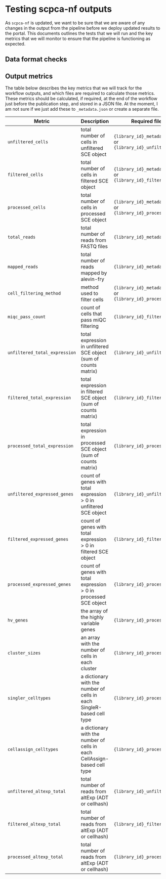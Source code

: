 # Testing scpca-nf outputs

As `scpca-nf` is updated, we want to be sure that we are aware of any changes in the output from the pipeline before we deploy updated results to the portal.
This documents outlines the tests that we will run and the key metrics that we will monitor to ensure that the pipeline is functioning as expected.

## Data format checks

## Output metrics

The table below describes the key metrics that we will track for the workflow outputs, and which files are required to calculate those metrics.
These metrics should be calculated, if required, at the end of the workflow just before the publication step, and stored in a JSON file. At the moment, I am not sure if we just add these to `_metadata.json` or create a separate file.

| Metric             | Description                                    | Required files              |
| ------------------ | ---------------------------------------------- | --------------------------- |
| `unfiltered_cells` | total number of cells in unfiltered SCE object | `{library_id}_metadata.json` or `{library_id}_unfiltered.rds` |
| `filtered_cells`   | total number of cells in filtered SCE object   | `{library_id}_metadata.json` or `{library_id}_filtered.rds` |
| `processed_cells`  | total number of cells in processed SCE object  | `{library_id}_metadata.json` or `{library_id}_processed.rds` |
| `total_reads`      | total number of reads from FASTQ files | `{library_id}_metadata.json` |
| `mapped_reads`      | total number of reads mapped by alevin-fry | `{library_id}_metadata.json` |
| `cell_filtering_method` | method used to filter cells | `{library_id}_metadata.json` or `{library_id}_processed.rds` |
| `miqc_pass_count` | count of cells that pass miQC filtering | `{library_id}_filtered.rds` |
| `unfiltered_total_expression` | total expression in unfiltered SCE object (sum of counts matrix) | `{library_id}_unfiltered.rds` |
| `filtered_total_expression` | total expression in filtered SCE object (sum of counts matrix) | `{library_id}_filtered.rds` |
| `processed_total_expression` | total expression in processed SCE object (sum of counts matrix) | `{library_id}_processed.rds` |
| `unfiltered_expressed_genes` | count of genes with total expression > 0 in unfiltered SCE object | `{library_id}_unfiltered.rds` |
| `filtered_expressed_genes` | count of genes with total expression > 0 in filtered SCE object | `{library_id}_filtered.rds` |
| `processed_expressed_genes` | count of genes with total expression > 0 in processed SCE object | `{library_id}_processed.rds` |
| `hv_genes` | the array of the highly variable genes  | `{library_id}_processed.rds` |
| `cluster_sizes` | an array with the number of cells in each cluster | `{library_id}_processed.rds` |
| `singler_celltypes` | a dictionary with the number of cells in each SingleR-based cell type  | `{library_id}_processed.rds` |
| `cellassign_celltypes` | a dictionary with the number of cells in each CellAssign-based cell type  | `{library_id}_processed.rds` |
| `unfiltered_altexp_total` | total number of reads from altExp (ADT or cellhash) | `{library_id}_unfiltered.rds` |
| `filtered_altexp_total` | total number of reads from altExp (ADT or cellhash) | `{library_id}_filtered.rds` |
| `processed_altexp_total` | total number of reads from altExp (ADT or cellhash) | `{library_id}_processed.rds` |
